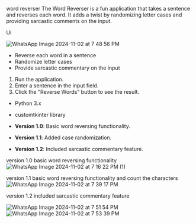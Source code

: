 word reverser
The Word Reverser is a fun application that takes a sentence and reverses each word. It adds a twist by randomizing letter cases and providing sarcastic comments on the input.

Ui

![WhatsApp Image 2024-11-02 at 7 48 56 PM](https://github.com/user-attachments/assets/3f0340ad-5982-4c5c-9fe1-401e53a58f78)


- Reverse each word in a sentence
- Randomize letter cases
- Provide sarcastic commentary on the input

1. Run the application.
2. Enter a sentence in the input field.
3. Click the "Reverse Words" button to see the result.

- Python 3.x
- customtkinter library

- **Version 1.0**: Basic word reversing functionality.
- **Version 1.1**: Added case randomization.
- **Version 1.2**: Included sarcastic commentary feature.

version 1.0
basic word reversing functionality
![WhatsApp Image 2024-11-02 at 7 16 22 PM (1)](https://github.com/user-attachments/assets/cb0cb5b0-80e2-4d52-b96a-8b2caa87f755)

version 1.1
basic word reversing functionality and count the characters
![WhatsApp Image 2024-11-02 at 7 39 17 PM](https://github.com/user-attachments/assets/4318cdc5-4ad8-4a4a-ab32-b1c2fef855bd)

version 1.2
included sarcastic commentary feature

![WhatsApp Image 2024-11-02 at 7 51 54 PM](https://github.com/user-attachments/assets/f8670156-8259-44b2-af19-163c2e30d44c)
![WhatsApp Image 2024-11-02 at 7 53 39 PM](https://github.com/user-attachments/assets/735d900d-ff80-48fb-a5b0-35f15921b5a8)



